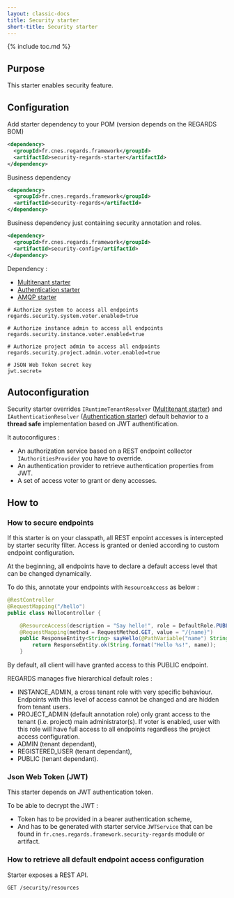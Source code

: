 ```yaml
---
layout: classic-docs
title: Security starter
short-title: Security starter
---
```


{% include toc.md %}

## Purpose

This starter enables security feature.

## Configuration

Add starter dependency to your POM (version depends on the REGARDS BOM)

```xml
<dependency>
  <groupId>fr.cnes.regards.framework</groupId>
  <artifactId>security-regards-starter</artifactId>
</dependency>
```

Business dependency

```xml
<dependency>
  <groupId>fr.cnes.regards.framework</groupId>
  <artifactId>security-regards</artifactId>
</dependency>
```

Business dependency just containing security annotation and roles. 

```xml
<dependency>
  <groupId>fr.cnes.regards.framework</groupId>
  <artifactId>security-config</artifactId>
</dependency>
```

Dependency :

* [Multitenant starter](/regards-framework/starters/multitenant-starter/)
* [Authentication starter](/development/framework/starters/authentication-starter/)
* [AMQP starter](/development/framework/starters/amqp-starter/)

```properties
# Authorize system to access all endpoints
regards.security.system.voter.enabled=true

# Authorize instance admin to access all endpoints
regards.security.instance.voter.enabled=true

# Authorize project admin to access all endpoints
regards.security.project.admin.voter.enabled=true

# JSON Web Token secret key
jwt.secret=
```

## Autoconfiguration

Security starter overrides `IRuntimeTenantResolver` ([Multitenant starter](/regards-framework/starters/multitenant-starter/)) and `IAuthenticationResolver` ([Authentication starter](/development/framework/starters/authentication-starter/)) default behavior to a **thread safe** implementation based on JWT authentification.

It autoconfigures :

* An authorization service based on a REST endpoint collector `IAuthoritiesProvider` you have to override.
* An authentication provider to retrieve authentication properties from JWT.
* A set of access voter to grant or deny accesses.

## How to

### How to secure endpoints

If this starter is on your classpath, all REST enpoint accesses is intercepted by starter security filter. Access is granted or denied according to custom endpoint configuration.

At the beginning, all endpoints have to declare a default access level that can be changed dynamically.

To do this, annotate your endpoints with `ResourceAccess` as below :

```java
@RestController
@RequestMapping("/hello")
public class HelloController {

    @ResourceAccess(description = "Say hello!", role = DefaultRole.PUBLIC)
    @RequestMapping(method = RequestMethod.GET, value = "/{name}")
    public ResponseEntity<String> sayHello(@PathVariable("name") String name) {
        return ResponseEntity.ok(String.format("Hello %s!", name));
    }
```

By default, all client will have granted access to this PUBLIC endpoint.

REGARDS manages five hierarchical default roles :

* INSTANCE_ADMIN, a cross tenant role with very specific behaviour. Endpoints with this level of access cannot be changed and are hidden from tenant users.
* PROJECT_ADMIN (default annotation role) only grant access to the tenant (i.e. project) main administrator(s). If voter is enabled, user with this role will have full access to all endpoints regardless the project access configuration.
* ADMIN (tenant dependant),
* REGISTERED_USER (tenant dependant),
* PUBLIC (tenant dependant).

### Json Web Token (JWT)

This starter depends on JWT authentication token.

To be able to decrypt the JWT :

* Token has to be provided in a bearer authentication scheme,
* And has to be generated with starter service `JWTService` that can be found in `fr.cnes.regards.framework.security-regards` module or artifact.

### How to retrieve all default endpoint access configuration

Starter exposes a REST API.

```
GET /security/resources
```